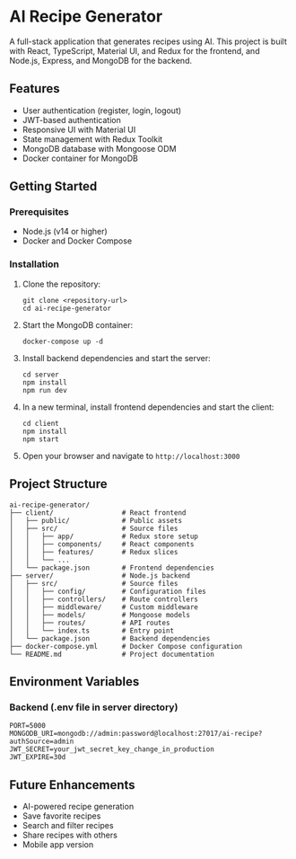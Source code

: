 # AI Recipe Generator

A full-stack application that generates recipes using AI. This project is built with React, TypeScript, Material UI, and Redux for the frontend, and Node.js, Express, and MongoDB for the backend.

## Features

- User authentication (register, login, logout)
- JWT-based authentication
- Responsive UI with Material UI
- State management with Redux Toolkit
- MongoDB database with Mongoose ODM
- Docker container for MongoDB

## Getting Started

### Prerequisites

- Node.js (v14 or higher)
- Docker and Docker Compose

### Installation

1. Clone the repository:
   ```
   git clone <repository-url>
   cd ai-recipe-generator
   ```

2. Start the MongoDB container:
   ```
   docker-compose up -d
   ```

3. Install backend dependencies and start the server:
   ```
   cd server
   npm install
   npm run dev
   ```

4. In a new terminal, install frontend dependencies and start the client:
   ```
   cd client
   npm install
   npm start
   ```

5. Open your browser and navigate to `http://localhost:3000`

## Project Structure

```
ai-recipe-generator/
├── client/                 # React frontend
│   ├── public/             # Public assets
│   ├── src/                # Source files
│   │   ├── app/            # Redux store setup
│   │   ├── components/     # React components
│   │   ├── features/       # Redux slices
│   │   └── ...
│   └── package.json        # Frontend dependencies
├── server/                 # Node.js backend
│   ├── src/                # Source files
│   │   ├── config/         # Configuration files
│   │   ├── controllers/    # Route controllers
│   │   ├── middleware/     # Custom middleware
│   │   ├── models/         # Mongoose models
│   │   ├── routes/         # API routes
│   │   └── index.ts        # Entry point
│   └── package.json        # Backend dependencies
├── docker-compose.yml      # Docker Compose configuration
└── README.md               # Project documentation
```

## Environment Variables

### Backend (.env file in server directory)

```
PORT=5000
MONGODB_URI=mongodb://admin:password@localhost:27017/ai-recipe?authSource=admin
JWT_SECRET=your_jwt_secret_key_change_in_production
JWT_EXPIRE=30d
```

## Future Enhancements

- AI-powered recipe generation
- Save favorite recipes
- Search and filter recipes
- Share recipes with others
- Mobile app version 